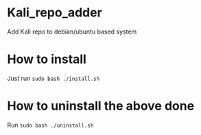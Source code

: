# Kali_repo_adder
Add Kali repo to debian/ubuntu based system

# How to install
Just run ```sudo bash ./install.sh```

# How to uninstall the above done
Run ```sudo bash ./uninstall.sh```
